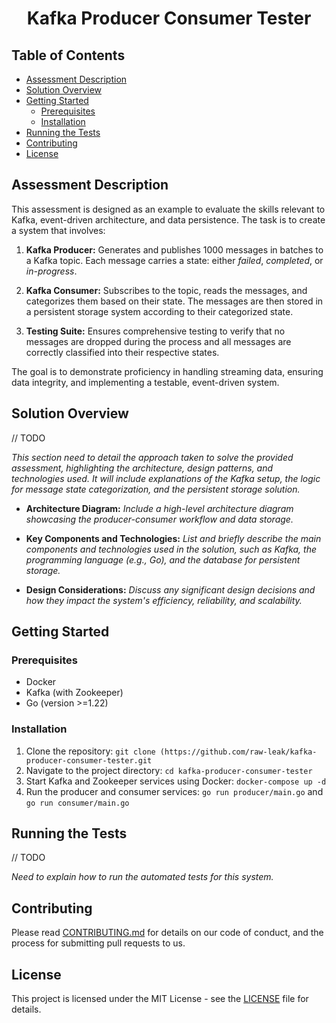 <div align="center">
  <h1>Kafka Producer Consumer Tester</h1>

</div>

## Table of Contents
- [Assessment Description](#assessment-description)
- [Solution Overview](#solution-overview)
- [Getting Started](#getting-started)
  - [Prerequisites](#prerequisites)
  - [Installation](#installation)
- [Running the Tests](#running-the-tests)
- [Contributing](#contributing)
- [License](#license)

## Assessment Description

This assessment is designed as an example to evaluate the skills relevant to Kafka, event-driven architecture, and data persistence. The task is to create a system that involves:

1. **Kafka Producer:** Generates and publishes 1000 messages in batches to a Kafka topic. Each message carries a state: either *failed*, *completed*, or *in-progress*.

2. **Kafka Consumer:** Subscribes to the topic, reads the messages, and categorizes them based on their state. The messages are then stored in a persistent storage system according to their categorized state.

3. **Testing Suite:** Ensures comprehensive testing to verify that no messages are dropped during the process and all messages are correctly classified into their respective states.

The goal is to demonstrate proficiency in handling streaming data, ensuring data integrity, and implementing a testable, event-driven system.

## Solution Overview

// TODO

*This section need to detail the approach taken to solve the provided assessment, highlighting the architecture, design patterns, and technologies used. It will include explanations of the Kafka setup, the logic for message state categorization, and the persistent storage solution.*

- **Architecture Diagram:** *Include a high-level architecture diagram showcasing the producer-consumer workflow and data storage.*

- **Key Components and Technologies:** *List and briefly describe the main components and technologies used in the solution, such as Kafka, the programming language (e.g., Go), and the database for persistent storage.*

- **Design Considerations:** *Discuss any significant design decisions and how they impact the system's efficiency, reliability, and scalability.*

## Getting Started

### Prerequisites

- Docker
- Kafka (with Zookeeper)
- Go (version >=1.22)

### Installation

1. Clone the repository: `git clone (https://github.com/raw-leak/kafka-producer-consumer-tester.git`
2. Navigate to the project directory: `cd kafka-producer-consumer-tester`
3. Start Kafka and Zookeeper services using Docker: `docker-compose up -d`
4. Run the producer and consumer services: `go run producer/main.go` and `go run consumer/main.go`

## Running the Tests
// TODO

*Need to explain how to run the automated tests for this system.*

## Contributing

Please read [CONTRIBUTING.md](https://github.com/raw-leak/kafka-producer-consumer-tester/CONTRIBUTING.md) for details on our code of conduct, and the process for submitting pull requests to us.

## License

This project is licensed under the MIT License - see the [LICENSE](LICENSE) file for details.
